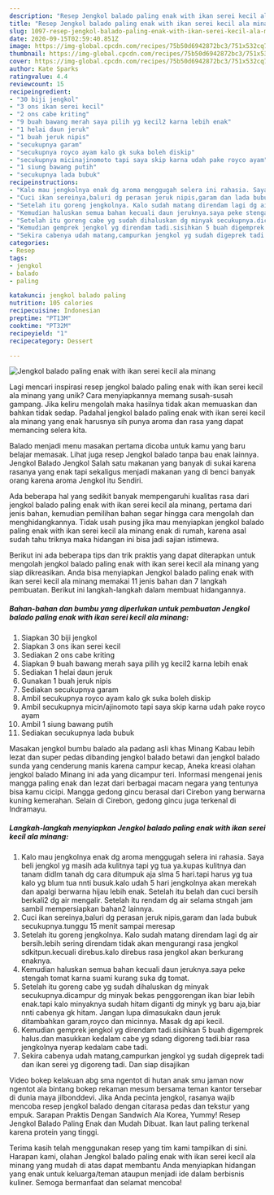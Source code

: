 ```yaml
---
description: "Resep Jengkol balado paling enak with ikan serei kecil ala minang Anti Gagal"
title: "Resep Jengkol balado paling enak with ikan serei kecil ala minang Anti Gagal"
slug: 1097-resep-jengkol-balado-paling-enak-with-ikan-serei-kecil-ala-minang-anti-gagal
date: 2020-09-15T02:59:40.851Z
image: https://img-global.cpcdn.com/recipes/75b50d6942872bc3/751x532cq70/jengkol-balado-paling-enak-with-ikan-serei-kecil-ala-minang-foto-resep-utama.jpg
thumbnail: https://img-global.cpcdn.com/recipes/75b50d6942872bc3/751x532cq70/jengkol-balado-paling-enak-with-ikan-serei-kecil-ala-minang-foto-resep-utama.jpg
cover: https://img-global.cpcdn.com/recipes/75b50d6942872bc3/751x532cq70/jengkol-balado-paling-enak-with-ikan-serei-kecil-ala-minang-foto-resep-utama.jpg
author: Kate Sparks
ratingvalue: 4.4
reviewcount: 15
recipeingredient:
- "30 biji jengkol"
- "3 ons ikan serei kecil"
- "2 ons cabe kriting"
- "9 buah bawang merah saya pilih yg kecil2 karna lebih enak"
- "1 helai daun jeruk"
- "1 buah jeruk nipis"
- "secukupnya garam"
- "secukupnya royco ayam kalo gk suka boleh diskip"
- "secukupnya micinajinomoto tapi saya skip karna udah pake royco ayam"
- "1 siung bawang putih"
- "secukupnya lada bubuk"
recipeinstructions:
- "Kalo mau jengkolnya enak dg aroma menggugah selera ini rahasia. Saya beli jengkol yg masih ada kulitnya tapi yg tua ya.kupas kulitnya dan tanam didlm tanah dg cara ditumpuk aja slma 5 hari.tapi harus yg tua kalo yg blum tua nnti busuk.kalo udah 5 hari jengkolnya akan merekah dan apalgi berwarna hijau lebih enak. Setelah itu belah dan cuci bersih berkali2 dg air mengalir. Setelah itu rendam dg air selama stngah jam sambil mempersiapkan bahan2 lainnya."
- "Cuci ikan sereinya,baluri dg perasan jeruk nipis,garam dan lada bubuk secukupnya.tunggu 15 menit sampai meresap"
- "Setelah itu goreng jengkolnya. Kalo sudah matang direndam lagi dg air bersih.lebih sering direndam tidak akan mengurangi rasa jengkol sdkitpun.kecuali direbus.kalo direbus rasa jengkol akan berkurang enaknya."
- "Kemudian haluskan semua bahan kecuali daun jeruknya.saya peke stengah tomat karna suami kurang suka dg tomat."
- "Setelah itu goreng cabe yg sudah dihaluskan dg minyak secukupnya.dicampur dg minyak bekas penggorengan ikan biar lebih enak.tapi kalo minyaknya sudah hitam diganti dg minyk yg baru aja,biar nnti cabenya gk hitam. Jangan lupa dimasukakn daun jeruk ditambahkan garam,royco dan micinnya. Masak dg api kecil."
- "Kemudian gemprek jengkol yg direndam tadi.sisihkan 5 buah digemprek halus.dan masukkan kedalam cabe yg sdang digoreng tadi.biar rasa jengkolnya nyerap kedalam cabe tadi."
- "Sekira cabenya udah matang,campurkan jengkol yg sudah digeprek tadi dan ikan serei yg digoreng tadi. Dan siap disajikan"
categories:
- Resep
tags:
- jengkol
- balado
- paling

katakunci: jengkol balado paling 
nutrition: 105 calories
recipecuisine: Indonesian
preptime: "PT13M"
cooktime: "PT32M"
recipeyield: "1"
recipecategory: Dessert

---
```



![Jengkol balado paling enak with ikan serei kecil ala minang](https://img-global.cpcdn.com/recipes/75b50d6942872bc3/751x532cq70/jengkol-balado-paling-enak-with-ikan-serei-kecil-ala-minang-foto-resep-utama.jpg)

Lagi mencari inspirasi resep jengkol balado paling enak with ikan serei kecil ala minang yang unik? Cara menyiapkannya memang susah-susah gampang. Jika keliru mengolah maka hasilnya tidak akan memuaskan dan bahkan tidak sedap. Padahal jengkol balado paling enak with ikan serei kecil ala minang yang enak harusnya sih punya aroma dan rasa yang dapat memancing selera kita.

Balado menjadi menu masakan pertama dicoba untuk kamu yang baru belajar memasak. Lihat juga resep Jengkol balado tanpa bau enak lainnya. Jengkol Balado Jengkol Salah satu makanan yang banyak di sukai karena rasanya yang enak tapi sekaligus menjadi makanan yang di benci banyak orang karena aroma Jengkol itu Sendiri.

Ada beberapa hal yang sedikit banyak mempengaruhi kualitas rasa dari jengkol balado paling enak with ikan serei kecil ala minang, pertama dari jenis bahan, kemudian pemilihan bahan segar hingga cara mengolah dan menghidangkannya. Tidak usah pusing jika mau menyiapkan jengkol balado paling enak with ikan serei kecil ala minang enak di rumah, karena asal sudah tahu triknya maka hidangan ini bisa jadi sajian istimewa.


Berikut ini ada beberapa tips dan trik praktis yang dapat diterapkan untuk mengolah jengkol balado paling enak with ikan serei kecil ala minang yang siap dikreasikan. Anda bisa menyiapkan Jengkol balado paling enak with ikan serei kecil ala minang memakai 11 jenis bahan dan 7 langkah pembuatan. Berikut ini langkah-langkah dalam membuat hidangannya.

<!--inarticleads1-->

##### Bahan-bahan dan bumbu yang diperlukan untuk pembuatan Jengkol balado paling enak with ikan serei kecil ala minang:

1. Siapkan 30 biji jengkol
1. Siapkan 3 ons ikan serei kecil
1. Sediakan 2 ons cabe kriting
1. Siapkan 9 buah bawang merah saya pilih yg kecil2 karna lebih enak
1. Sediakan 1 helai daun jeruk
1. Gunakan 1 buah jeruk nipis
1. Sediakan secukupnya garam
1. Ambil secukupnya royco ayam kalo gk suka boleh diskip
1. Ambil secukupnya micin/ajinomoto tapi saya skip karna udah pake royco ayam
1. Ambil 1 siung bawang putih
1. Sediakan secukupnya lada bubuk


Masakan jengkol bumbu balado ala padang asli khas Minang Kabau lebih lezat dan super pedas dibanding jengkol balado betawi dan jengkol balado sunda yang cenderung manis karena campur kecap, Aneka kreasi olahan jengkol balado Minang ini ada yang dicampur teri. Informasi mengenai jenis mangga paling enak dan lezat dari berbagai macam negara yang tentunya bisa kamu cicipi. Mangga gedong gincu berasal dari Cirebon yang berwarna kuning kemerahan. Selain di Cirebon, gedong gincu juga terkenal di Indramayu. 

<!--inarticleads2-->

##### Langkah-langkah menyiapkan Jengkol balado paling enak with ikan serei kecil ala minang:

1. Kalo mau jengkolnya enak dg aroma menggugah selera ini rahasia. Saya beli jengkol yg masih ada kulitnya tapi yg tua ya.kupas kulitnya dan tanam didlm tanah dg cara ditumpuk aja slma 5 hari.tapi harus yg tua kalo yg blum tua nnti busuk.kalo udah 5 hari jengkolnya akan merekah dan apalgi berwarna hijau lebih enak. Setelah itu belah dan cuci bersih berkali2 dg air mengalir. Setelah itu rendam dg air selama stngah jam sambil mempersiapkan bahan2 lainnya.
1. Cuci ikan sereinya,baluri dg perasan jeruk nipis,garam dan lada bubuk secukupnya.tunggu 15 menit sampai meresap
1. Setelah itu goreng jengkolnya. Kalo sudah matang direndam lagi dg air bersih.lebih sering direndam tidak akan mengurangi rasa jengkol sdkitpun.kecuali direbus.kalo direbus rasa jengkol akan berkurang enaknya.
1. Kemudian haluskan semua bahan kecuali daun jeruknya.saya peke stengah tomat karna suami kurang suka dg tomat.
1. Setelah itu goreng cabe yg sudah dihaluskan dg minyak secukupnya.dicampur dg minyak bekas penggorengan ikan biar lebih enak.tapi kalo minyaknya sudah hitam diganti dg minyk yg baru aja,biar nnti cabenya gk hitam. Jangan lupa dimasukakn daun jeruk ditambahkan garam,royco dan micinnya. Masak dg api kecil.
1. Kemudian gemprek jengkol yg direndam tadi.sisihkan 5 buah digemprek halus.dan masukkan kedalam cabe yg sdang digoreng tadi.biar rasa jengkolnya nyerap kedalam cabe tadi.
1. Sekira cabenya udah matang,campurkan jengkol yg sudah digeprek tadi dan ikan serei yg digoreng tadi. Dan siap disajikan


Video bokep kelakuan abg sma ngentot di hutan anak smu jaman now ngentot ala bintang bokep rekaman mesum bersama teman kantor tersebar di dunia maya jilbonddevi. Jika Anda pecinta jengkol, rasanya wajib mencoba resep jengkol balado dengan citarasa pedas dan tekstur yang empuk. Sarapan Praktis Dengan Sandwich Ala Korea, Yummy! Resep Jengkol Balado Paling Enak dan Mudah Dibuat. Ikan laut paling terkenal karena protein yang tinggi. 

Terima kasih telah menggunakan resep yang tim kami tampilkan di sini. Harapan kami, olahan Jengkol balado paling enak with ikan serei kecil ala minang yang mudah di atas dapat membantu Anda menyiapkan hidangan yang enak untuk keluarga/teman ataupun menjadi ide dalam berbisnis kuliner. Semoga bermanfaat dan selamat mencoba!
